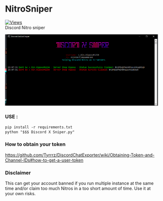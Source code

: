 # NitroSniper

[![Views](https://hits.seeyoufarm.com/api/count/incr/badge.svg?url=https://github.com/XinGodDev/Discord_Nitro_Sniper&title=Views)](https://github.com/XinGodDev/Discord_Nitro_Sniper)                    
Discord Nitro sniper

![Screenshot](Screenshot.png)


### USE :
```
pip install -r requirements.txt
python "$$$ Discord X Sniper.py"
```

### How to obtain your token
https://github.com/Tyrrrz/DiscordChatExporter/wiki/Obtaining-Token-and-Channel-IDs#how-to-get-a-user-token


### Disclaimer
This can get your account banned if you run multiple instance at the same time and/or claim too much Nitros in a too short amount of time. Use it at your own risks.

